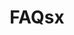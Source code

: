 ---
layout: blocks
title: FAQsx
tags:
- faq
- wildfire
- flood
- questions

blocks:
- block: faq
  heading: General
  faqs: 
  - title: What time period does your historic observation dataset cover?
    content: Our historic observation datasets cover the period from Jan 2010 to Dec 2020.
  - title: What time period does your forward looking projected outcome dataset cover?
    content: Our forward looking projected outcomes assess the period from 2023 to 2100.
  - title: What geographies does your dataset include?
    content: Our capabilities are global. We provide climate scenario analysis over the entirety of the earth’s landmass.
  - title: How does your dataset enable for climate change adaptation?
    content: Our dataset and analytics enable scenario driven analysis for climate change adaptation. Using our API product or the Climate Explorer dashboard, our customers and partners are enabled with asset-level assessments of climate risk exposure from acute and chronic climate related hazards.
  - title: How are are the Low, Medium, and High risk ranges determined for each hazard?
    content: The ranges are determined based on typical ranges of exposures in areas where our customers assets are typically located.  Based on sampling from within these locations, we arrive at threshold values by giving consideration to what would be considered low, medium and high risk for the specific hazard in question.
- block: faq
  heading: Wildfire
  faqs:
  - title: Why do I see active fires within the dataset, but no projected scenario based fire hazards?
    content: 'There are occasionally sites where we see observed active fires and no projected scenario based fire hazard. This could be due to: Human generated fires that are not controlled fires and not wildfires; Limitations of the wildfire projection models; Changing risk exposure. 


    For more detail:

    1. This could be due to erroneous historic data. The MODIS satellites use temperature to estimate fire prevalence, so other activities that generate fire/heat can appear as wildfire. This includes power plants, gas flares, or prescribed burns.

    2. It could be flaws in CMIP6 models, especially when fires are driven by processes too small-scale for coarse models to capture. Our product should deal with that in most cases, but not all.

    3. Your probability of future risk exposure may also appear as 0 due to shifting land use patterns in the future. Changing vegetation cover due to drying or expanding urbanization can decrease future risk in areas with high historic risk.'
  - title: Which values are relevant when the historic fire data and future projections disagree?
    content: The historic data will be a better indicator of near-term fire risk but the climate models will be a better indicator of long-term, decadal and multi-decadal fire risk.
  - title: How do you determine the severity of wildfire risk?
    content: Historic fire severity is represented by the number of active fires within 10km radius of the asset, scaled to a value between 0 and 1.0.
  - title: How are controlled burns determined?
    content: We use satellite derived observations, which means that we cannot determine which fires are human generated vs natural fire. However, controlled burns surface as observed fires in the historic exposure. The forward looking fire exposure across scenarios accounts for controlled burns on agricultural land.
  - title: Why is the probability of future risk exposure 0 if my asset has historic wildfire risk?
    content: Your probability of future risk exposure may appear as 0 due to shifting land use patterns in the future.  Changing vegetation cover due to drying or expanding urbanization can decrease future risk in areas with high historic risk. Alternatively, it could be erroneous historic data.  The MODIS satellite dataset, that we use for our historic fire exposure estimates uses temperature to estimate fire prevalence, so other activities that generate fire/heat can appear as wildfire.  This includes power plants, gas flares, or prescribed burns. There could be flaws in CMIP6 models, especially when fires are driven by processes too small-scale for coarse models to capture. Our SuperResolution capability deals with this in most cases, but not always.
- block: faq
  heading: Flooding
  faqs:
  - title: Does historic and projected flooding include both coastal and inland flooding?
    content: Historic flooding covers inland and coastal flooding. Projected flooding data only covers inland flooding. You can look at the cyclone projections and sea level rise projections as indicators of forward looking coastal flooding.
  - title: In the user guide, it stated that all climate models for flooding and tropical cyclones run under the High Emissions (SSP5-RCP8.5) pathway scenario, thus all values shown for the Strong Mitigation (SSP1-RCP2.6) and Middle of the Road (SSP2-RCP4.5) scenarios are identical to those of the High Emissions scenario. Can you explain why this is the case?
    content: We have yet to find reliable representations of inland flooding and cyclone projections for SSP1-RCP26 and SSP2-RCP45 and will update when we have them.
  - title: The flooding data reports the probability of flooding exceeding 0.5 m - where does the 0.5 meters come from?
    content: It is common for flood models to add a "doorstep" value below which flooding does no damage.  This is to account for the fact that buildings are sometimes raised a small distance above the ground, especially in flood-prone areas, and to account for the fact that a small amount of flooding can normally be contained using simple ad-hoc flood prevention measures like sandbags.  While there is no universally agreed upon value for this "doorstep" threshold, 0.5 meters is commonly used.
- block: faq
  heading: Dashboard
  faqs:
  - title: Why is my hazard HIGH-risk on the risk heat map view, but LOW-risk on the multi-hazard view?
    content: We take risk values, re-normalize them according to a maximum value, and then apply new thresholds. Therefore,  the risk heat map classifications are not necessarily indicative of multi-hazard classifications. Assets on the risk heat map are labeled (colored) based on the categories of LOW/MEDIUM/HIGH as outlined in our documentation on our developer center. The multihazard heatmap is based on a combined score derived from risk exposure to the asset across all the different hazards.
  - title: Is the overall severity coloring based on the highest category risk or is it based on the normalization method mentioned in the user guide?
    content: Overall severity is based on the maximum risk across all hazards, determined by the normalization method described in the user guide.
  - title: Is asset level loss associated with the highest risk category used for severity coloring, or does it represent overall asset loss estimates for all hazards?
    content: Asset level risk is based on the estimate of the loss from a specific hazard. The heatmap color indicates the level of exposure across all the assets in the portofolio. The value of the asset is scaled by the level of exposure to determine the estimated loss in the estimated value at risk summary.
  - title: What does the “distribution by type” option for Estimated Value at Risk Summary mean?
    content: Distribution by type is a grouping of all assets of the same type to create one slice (category). This is based on the aggregated value of estimated loss, determined by the type of assets.
  - title: Why does the cyclone projection tend to be a flat line beyond the year 2050?
    content: We provide annual cyclone projections over the years 1980-2050. Beyond the year 2050, we use the mean probability of cyclone projections over the 2030-2050 window for that specific asset location.
- block: faq
  heading: Dataset (CSV)
  faqs:
  - title: What does the risk exposure file nomenclature mean (e.g., ubd vs lbd)?
    content: No postfix represents the midpoint value. ubd and lbd represent upper and lower bound values (usually mapped to the 16th and 84th percentiles from the distribution of simulation runs for climate models for the specific hazard), and are indicative of the values for the gray bars in the time series plot.
  - title: Why do the historic values of a hazard change with each scenario?
    content: The historic values of a hazard beginning in 2015 are derived from simulation runs across multiple scenarios. There will be minor variability for the historic years (2015-present) across scenarios.

---